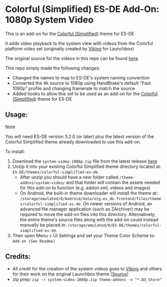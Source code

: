 # Colorful (Simplified) ES-DE Add-On: 1080p System Video

This is an add-on for the [Colorful (Simplified)](https://github.com/anthonycaccese/colorful-simplified-es-de) theme for ES-DE. 

It adds video playback to the system view with videos from the Colorful platform video set (originally created by [Viking](https://forums.launchbox-app.com/profile/70421-viking/) for Launchbox)

The original source for the videos in this repo can be found [here](https://forums.launchbox-app.com/files/file/1958-colorful-platform-video-set/).

This repo simply made the following changes:

- Changed the names to map to ES-DE's system naming convention
- Converted the 4k source to 1080p using HandBrake's default "Fast 1080p" profile and changing framerate to match the source
- Added hooks to allow this set to be used as an add-on for the [Colorful (Simplified)](https://github.com/anthonycaccese/colorful-simplified-es-de) theme for ES-DE

## Usage:

> [!NOTE] 
You will need ES-DE version 3.2.0 (or later) plus the latest version of the Colorful Simplified theme already downloaded to use this add-on. 

To install:
1. Download the `system-video-1080p.zip` file from the latest release [here](https://github.com/anthonycaccese/colorful-simplified-es-de-addon_1080p-system-video/releases/latest)
2. Unzip it into your existing Colorful Simplified theme directory located at: `ES-DE/themes/colorful-simplified-es-de`.  
    - After unzip you should have a new folder called `/theme-addons/system-video/` and that folder will contain the assets needed for this add-on to function (e.g. addon.xml, videos and images)
    - On Android, the built-in theme downloader will install the theme at: `/storage/emulated/0/Android/data/org.es_de.frontend/files/themes/colorful-simplified-es-de`. On newer versions of Android, an advanced file manager application (such as ZArchiver) may be required to move the add-on files into this directory. Alternatively, the entire theme's source files along with the add-on could instead manually be placed in: `/storage/emulated/0/ES-DE/themes/colorful-simplified-es-de`.
3. Then open Menu > UI Settings and set your Theme Color Scheme to: `Add-on (See Readme)`

## Credits:

- All credit for the creation of the system videos goes to [Viking](https://forums.launchbox-app.com/profile/70421-viking/) and others for their work on the original Launchbox theme [[Source](https://forums.launchbox-app.com/files/file/1958-colorful-platform-video-set/)]
- zip prep: `zip -r system-video-1080p.zip theme-addons -x "*.DS_Store"`
